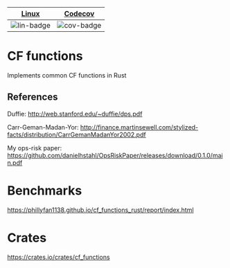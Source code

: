 | [Linux][lin-link] |  [Codecov][cov-link]  |
| :---------------: | :-------------------: |
| ![lin-badge]      | ![cov-badge]          |

[lin-badge]: https://github.com/phillyfan1138/cf_functions_rust/workflows/Rust/badge.svg
[lin-link]:  https://github.com/phillyfan1138/cf_functions_rust/actions
[cov-badge]: https://codecov.io/gh/phillyfan1138/cf_functions_rust/branch/master/graph/badge.svg
[cov-link]:  https://codecov.io/gh/phillyfan1138/cf_functions_rust

# CF functions

Implements common CF functions in Rust

## References

Duffie: http://web.stanford.edu/~duffie/dps.pdf

Carr-Geman-Madan-Yor: http://finance.martinsewell.com/stylized-facts/distribution/CarrGemanMadanYor2002.pdf

My ops-risk paper: https://github.com/danielhstahl/OpsRiskPaper/releases/download/0.1.0/main.pdf



# Benchmarks

https://phillyfan1138.github.io/cf_functions_rust/report/index.html

# Crates

https://crates.io/crates/cf_functions